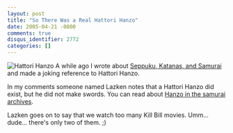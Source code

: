 ```yaml
---
layout: post
title: "So There Was a Real Hattori Hanzo"
date: 2005-04-21 -0800
comments: true
disqus_identifier: 2772
categories: []
---
```

![Hattori Hanzo](/images/hattoriHanzo.jpg) A while ago I wrote about
[Seppuku, Katanas, and
Samurai](http://haacked.com/archive/2005/01/04/1813.aspx) and made a
joking reference to Hattori Hanzo.

In my comments someone named Lazken notes that a Hattori Hanzo did
exist, but he did not make swords. You can read about [Hanzo in the
samurai archives](http://www.samurai-archives.com/hanzo.html).

Lazken goes on to say that we watch too many Kill Bill movies. Umm...
dude... there's only two of them. ;)

